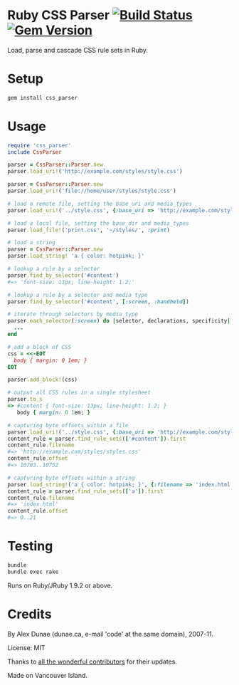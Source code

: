 # Ruby CSS Parser [![Build Status](https://travis-ci.org/premailer/css_parser.png?branch=master)](https://travis-ci.org/premailer/css_parser) [![Gem Version](https://badge.fury.io/rb/css_parser.svg)](https://badge.fury.io/rb/css_parser)

Load, parse and cascade CSS rule sets in Ruby.

# Setup

```Bash
gem install css_parser
```

# Usage

```Ruby
require 'css_parser'
include CssParser

parser = CssParser::Parser.new
parser.load_uri!('http://example.com/styles/style.css')

parser = CssParser::Parser.new
parser.load_uri!('file://home/user/styles/style.css')

# load a remote file, setting the base_uri and media_types
parser.load_uri!('../style.css', {:base_uri => 'http://example.com/styles/inc/', :media_types => [:screen, :handheld])

# load a local file, setting the base_dir and media_types
parser.load_file!('print.css', '~/styles/', :print)

# load a string
parser = CssParser::Parser.new
parser.load_string! 'a { color: hotpink; }'

# lookup a rule by a selector
parser.find_by_selector('#content')
#=> 'font-size: 13px; line-height: 1.2;'

# lookup a rule by a selector and media type
parser.find_by_selector('#content', [:screen, :handheld])

# iterate through selectors by media type
parser.each_selector(:screen) do |selector, declarations, specificity|
  ...
end

# add a block of CSS
css = <<-EOT
  body { margin: 0 1em; }
EOT

parser.add_block!(css)

# output all CSS rules in a single stylesheet
parser.to_s
=> #content { font-size: 13px; line-height: 1.2; }
   body { margin: 0 1em; }

# capturing byte offsets within a file
parser.load_uri!('../style.css', {:base_uri => 'http://example.com/styles/inc/', :capture_offsets => true)
content_rule = parser.find_rule_sets(['#content']).first
content_rule.filename
#=> 'http://example.com/styles/styles.css'
content_rule.offset
#=> 10703..10752

# capturing byte offsets within a string
parser.load_string!('a { color: hotpink; }', {:filename => 'index.html', :capture_offsets => true)
content_rule = parser.find_rule_sets(['a']).first
content_rule.filename
#=> 'index.html'
content_rule.offset
#=> 0..21
```

# Testing

```Bash
bundle
bundle exec rake
```

Runs on Ruby/JRuby 1.9.2 or above.

# Credits

By Alex Dunae (dunae.ca, e-mail 'code' at the same domain), 2007-11.

License: MIT

Thanks to [all the wonderful contributors](http://github.com/premailer/css_parser/contributors) for their updates.

Made on Vancouver Island.

